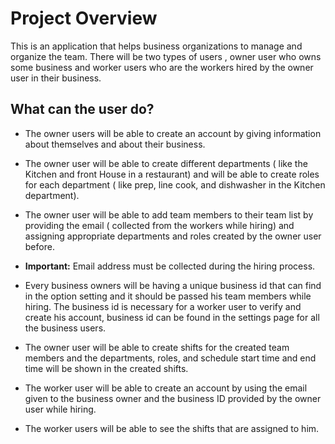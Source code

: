 # Project Overview

This is an application that helps business organizations to manage and organize the team. There will be two types of users , owner user who owns some business and worker users who are the workers hired by the owner user in their business.

## What can the user do?

- The owner users will be able to create an account by giving information about themselves and about their business.
- The owner user will be able to create different departments ( like the Kitchen and front House in a restaurant)  and will be able to create roles for each department ( like prep, line cook, and dishwasher in the Kitchen department).
- The owner user will be able to add team members to their team list by providing the email ( collected from the workers while hiring) and assigning appropriate departments and roles created by the owner user before.  
-  **Important:** Email address must be collected during the hiring process.
-  Every business owners will be having a unique business id that can find in the option setting and it should be passed his team members while hiring. The business id is necessary for a worker user to verify and create his account, business id  can be found in the settings page for all the business users.

- The owner user will be able to create shifts for the created team members and the departments, roles, and schedule start time and end time will be shown in the created shifts.
- The worker user will be able to create an account by using the email given to the business owner and the business ID provided by the owner user while hiring.
- The worker users will be able to see the shifts that are assigned to him.
